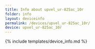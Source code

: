 ```yaml
---
title: Info about upvel_ur-825ac_10r
folder: info
layout: deviceinfo
permalink: /devices/upvel_ur-825ac_10r/
device: upvel_ur-825ac_10r
---
```

{% include templates/device_info.md %}
